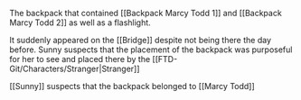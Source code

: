 The backpack that contained [[Backpack Marcy Todd 1]] and [[Backpack Marcy Todd 2]] as well as a flashlight.

It suddenly appeared on the [[Bridge]] despite not being there the day before. Sunny suspects that the placement of the backpack was purposeful for her to see and placed there by the [[FTD-Git/Characters/Stranger|Stranger]]

[[Sunny]] suspects that the backpack belonged to [[Marcy Todd]]

